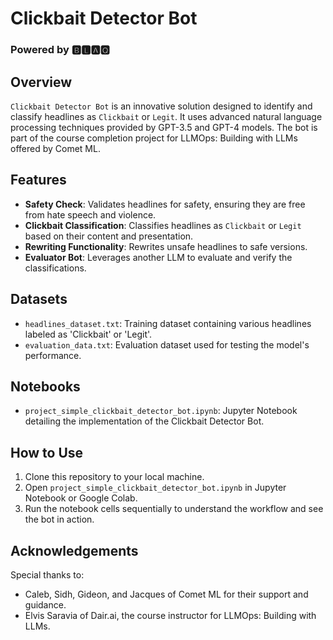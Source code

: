 # Clickbait Detector Bot
### Powered by 🅱🅻🅰🆀

## Overview
`Clickbait Detector Bot` is an innovative solution designed to identify and classify headlines as `Clickbait` or `Legit`. It uses advanced natural language processing techniques provided by GPT-3.5 and GPT-4 models. The bot is part of the course completion project for LLMOps: Building with LLMs offered by Comet ML.

## Features
- **Safety Check**: Validates headlines for safety, ensuring they are free from hate speech and violence.
- **Clickbait Classification**: Classifies headlines as `Clickbait` or `Legit` based on their content and presentation.
- **Rewriting Functionality**: Rewrites unsafe headlines to safe versions.
- **Evaluator Bot**: Leverages another LLM to evaluate and verify the classifications.

## Datasets
- `headlines_dataset.txt`: Training dataset containing various headlines labeled as 'Clickbait' or 'Legit'.
- `evaluation_data.txt`: Evaluation dataset used for testing the model's performance.

## Notebooks
- `project_simple_clickbait_detector_bot.ipynb`: Jupyter Notebook detailing the implementation of the Clickbait Detector Bot.

## How to Use
1. Clone this repository to your local machine.
2. Open `project_simple_clickbait_detector_bot.ipynb` in Jupyter Notebook or Google Colab.
3. Run the notebook cells sequentially to understand the workflow and see the bot in action.

## Acknowledgements
Special thanks to:
- Caleb, Sidh, Gideon, and Jacques of Comet ML for their support and guidance.
- Elvis Saravia of Dair.ai, the course instructor for LLMOps: Building with LLMs.

